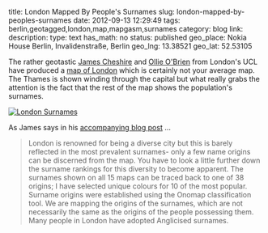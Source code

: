 title: London Mapped By People's Surnames
slug: london-mapped-by-peoples-surnames
date: 2012-09-13 12:29:49
tags: berlin,geotagged,london,map,mapgasm,surnames
category: blog
link: 
description: 
type: text
has_math: no
status: published
geo_place: Nokia House Berlin, Invalidenstraße, Berlin
geo_lng: 13.38521
geo_lat: 52.53105

The rather geotastic [James Cheshire](https://twitter.com/spatialanalysis "https://twitter.com/spatialanalysis") and [Ollie O'Brien](https://twitter.com/oobr "https://twitter.com/oobr") from London's UCL have produced a [map of London](http://names.mappinglondon.co.uk/ "http://names.mappinglondon.co.uk/") which is certainly not your average map. The Thames is shown winding through the capital but what really grabs the attention is the fact that the rest of the map shows the population's surnames.

<!-- TEASER_END -->

[![](/wp-content/uploads/2012/09/London-Surnames-1024x740.jpg "London Surnames")](http://names.mappinglondon.co.uk/ "http://names.mappinglondon.co.uk/")

As James says in his [accompanying blog post](http://spatialanalysis.co.uk/2011/01/mapping-londons-surnames/ "http://spatialanalysis.co.uk/2011/01/mapping-londons-surnames/") ...




> London is renowned for being a diverse city but this is barely reflected in the most prevalent surnames- only a few name origins can be discerned from the map. You have to look a little further down the surname rankings for this diversity to become apparent. The surnames shown on all 15 maps can be traced back to one of 38 origins; I have selected unique colours for 10 of the most popular. Surname origins were established using the Onomap classification tool. We are mapping the origins of the surnames, which are not necessarily the same as the origins of the people possessing them. Many people in London have adopted Anglicised surnames.




